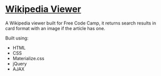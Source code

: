 # [Wikipedia Viewer](https://leoreeves.github.io/projects/Wikipedia%20Viewer/)

A Wikipedia viewer built for Free Code Camp, it returns search results in card format with an image if the article has one.

Built using: 

- HTML
- CSS
- Materialize.css
- jQuery
- AJAX